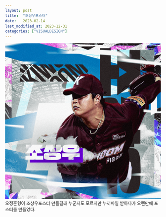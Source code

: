 ```yaml
---
layout: post
title:  "조상우포스터"
date:   2023-02-14
last_modified_at: 2023-12-31
categories: ["VISUALDESIGN"]
---
```


![image](https://github.com/whoisrealminjueun/images/blob/main/%EC%A1%B0%EC%83%81%EC%9A%B02023-02-14.png?raw=true)
오정훈형이 조상우포스터 만들길래 누군지도 모르지만 누끼파일 받아다가 오랜만에 포스터를 만들었다.
